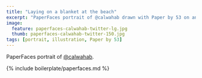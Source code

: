 ```yaml
---
title: "Laying on a blanket at the beach"
excerpt: "PaperFaces portrait of @calwahab drawn with Paper by 53 on an iPad."
image: 
  feature: paperfaces-calwahab-twitter-lg.jpg
  thumb: paperfaces-calwahab-twitter-150.jpg
tags: [portrait, illustration, Paper by 53]
---
```


PaperFaces portrait of [@calwahab](http://twitter.com/calwahab).

{% include boilerplate/paperfaces.md %}